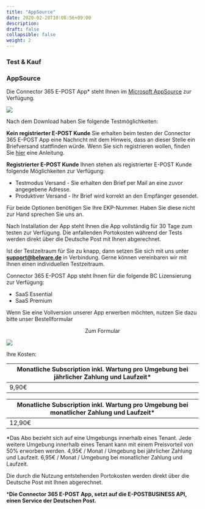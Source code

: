 ```yaml
---
title: "AppSource"
date: 2020-02-28T10:08:56+09:00
description: 
draft: false
collapsible: false
weight: 2
---
```

### Test & Kauf

### AppSource

Die Connector 365 E-POST App* steht Ihnen im [Microsoft AppSource](https://appsource.microsoft.com/de-de/product/dynamics-365-business-central/pubid.belwaregmbh2%7Caid.belware_epost%7Cpappid.a36878af-965a-4b9e-93ea-252da599c05d?tab=overview) zur Verfügung.

![](images/apps/epoststorenew.PNG)

Nach dem Download haben Sie folgende Testmöglichkeiten:

**Kein registrierter E-POST Kunde**
Sie erhalten beim testen der Connector 365 E-POST App eine Nachricht mit dem Hinweis, dass an dieser Stelle ein Briefversand stattfinden würde. Wenn Sie sich registrieren wollen, finden Sie [hier](/de-de/apps/e-post/first-steps/registration/) eine Anleitung.

**Registrierter E-POST Kunde**
Ihnen stehen als registrierter E-POST Kunde folgende Möglichkeiten zur Verfügung:

- Testmodus Versand - Sie erhalten den Brief per Mail an eine zuvor angegebene Adresse.
- Produktiver Versand - Ihr Brief wird korrekt an den Empfänger gesendet.

Für beide Optionen benötigen Sie Ihre EKP-Nummer. Haben Sie diese nicht zur Hand sprechen Sie uns an.

Nach Installation der App steht Ihnen die App vollständig für 30 Tage zum testen zur Verfügung.
Die anfallenden Portokosten während der Tests werden direkt über die Deutsche Post mit Ihnen abgerechnet.

Ist der Testzeitraum für Sie zu knapp, dann setzen Sie sich mit uns unter **support@belware.de** in Verbindung. Gerne können vereinbaren wir mit Ihnen einen individuellen Testzeitraum. 
 
Connector 365 E-POST App steht Ihnen für die folgende BC Lizensierung zur Verfügung:

- SaaS Essential
- SaaS Premium

Wenn Sie eine Vollversion unserer App erwerben möchten, nutzen Sie dazu bitte unser Bestellformular

<p style="text-align: center;">
Zum Formular
</p>

[<img src="/images/apps/Forms_epost.png">](https://forms.office.com/r/JNtGHfUi6n)

Ihre Kosten:

| Monatliche Subscription inkl. Wartung pro Umgebung bei jährlicher Zahlung und Laufzeit* |
|----------------------------------------------------------------------------------------|
| 9,90€                                                                                  |

| Monatliche Subscription inkl. Wartung pro Umgebung bei monatlicher Zahlung und Laufzeit*|
|----------------------------------------------------------------------------------------|
| 12,90€                                                                                 |

*Das Abo bezieht sich auf eine Umgebungs innerhalb eines Tenant. Jede weitere Umgebung innerhalb eines Tenant kann mit einem Preisvorteil von 50% erworben werden.
4,95€ / Monat / Umgebung bei jährlicher Zahlung und Laufzeit.
6,95€ / Monat / Umgebung bei monatlicher Zahlung und Laufzeit.

Die durch die Nutzung entstehenden Portokosten werden direkt über die Deutsche Post mit Ihnen abgerechnet.



***Die Connector 365 E-POST App, setzt auf die E-POSTBUSINESS API, einen Service der Deutschen Post.**

